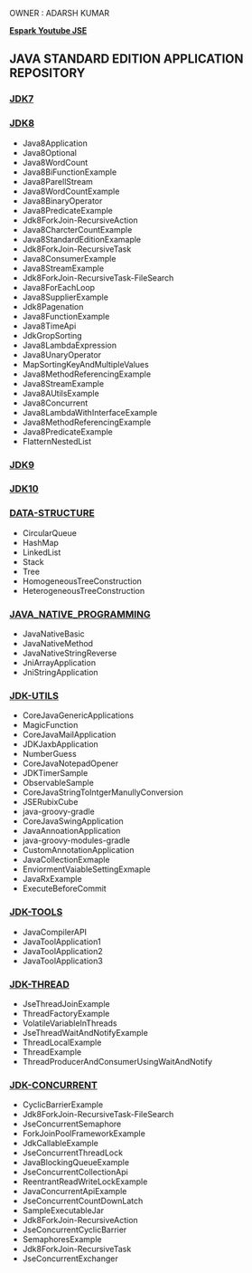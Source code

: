 
OWNER : ADARSH KUMAR 

**[Espark Youtube JSE ](https://www.youtube.com/playlist?list=PLBH_SvM38ibECCbbb2GJpjQeBgYDg7tSH)**

JAVA STANDARD EDITION APPLICATION REPOSITORY 
---------------------------------------------
### [JDK7](https://github.com/adarshkumarsingh83/java_jse/tree/master/JDK7)
### [JDK8](https://github.com/adarshkumarsingh83/java_jse/tree/master/JDK8)
- Java8Application			
- Java8Optional				
- Java8WordCount
- Java8BiFunctionExample			
- Java8ParellStream			
- Java8WordCountExample
- Java8BinaryOperator			
- Java8PredicateExample			
- Jdk8ForkJoin-RecursiveAction
- Java8CharcterCountExample		
- Java8StandardEditionExamaple		
- Jdk8ForkJoin-RecursiveTask
- Java8ConsumerExample			
- Java8StreamExample			
- Jdk8ForkJoin-RecursiveTask-FileSearch
- Java8ForEachLoop		
- Java8SupplierExample			
- Jdk8Pagenation
- Java8FunctionExample			
- Java8TimeApi				
- JdkGropSorting
- Java8LambdaExpression			
- Java8UnaryOperator			
- MapSortingKeyAndMultipleValues
- Java8MethodReferencingExample
- Java8StreamExample
- Java8AUtilsExample
- Java8Concurrent
- Java8LambdaWithInterfaceExample
- Java8MethodReferencingExample
- Java8PredicateExample
- FlatternNestedList

### [JDK9](https://github.com/adarshkumarsingh83/java_jse/tree/master/JDK9)
### [JDK10](https://github.com/adarshkumarsingh83/java_jse/tree/master/JDK10)


### [DATA-STRUCTURE](https://github.com/adarshkumarsingh83/java_jse/tree/master/DATA-STRUCTURE)
- CircularQueue
- HashMap
- LinkedList
- Stack
- Tree
- HomogeneousTreeConstruction
- HeterogeneousTreeConstruction

### [JAVA_NATIVE_PROGRAMMING](https://github.com/adarshkumarsingh83/java_jse/tree/master/JAVA_NATIVE_PROGRAMMING)
- JavaNativeBasic
- JavaNativeMethod
- JavaNativeStringReverse
- JniArrayApplication
- JniStringApplication

### [JDK-UTILS](https://github.com/adarshkumarsingh83/java_jse/tree/master/JDK-UTILS)
- CoreJavaGenericApplications					
- MagicFunction
- CoreJavaMailApplication			
- JDKJaxbApplication			
- NumberGuess
- CoreJavaNotepadOpener			
- JDKTimerSample				
- ObservableSample
- CoreJavaStringToIntgerManullyConversion	
- JSERubixCube				
- java-groovy-gradle
- CoreJavaSwingApplication		
- JavaAnnoationApplication		
- java-groovy-modules-gradle
- CustomAnnotationApplication		
- JavaCollectionExmaple
- EnviormentVaiableSettingExmaple		
- JavaRxExample
- ExecuteBeforeCommit

### [JDK-TOOLS](https://github.com/adarshkumarsingh83/java_jse/tree/master/JDK-TOOLS)
- JavaCompilerAPI
- JavaToolApplication1
- JavaToolApplication2
- JavaToolApplication3

### [JDK-THREAD](https://github.com/adarshkumarsingh83/java_jse/tree/master/JDK-THREAD)
- JseThreadJoinExample				
- ThreadFactoryExample				
- VolatileVariableInThreads
- JseThreadWaitAndNotifyExample			
- ThreadLocalExample
- ThreadExample					
- ThreadProducerAndConsumerUsingWaitAndNotify

### [JDK-CONCURRENT](https://github.com/adarshkumarsingh83/java_jse/tree/master/JDK-CONCURRENT)
- CyclicBarrierExample			
- Jdk8ForkJoin-RecursiveTask-FileSearch	
- JseConcurrentSemaphore
- ForkJoinPoolFrameworkExample		
- JdkCallableExample			
- JseConcurrentThreadLock
- JavaBlockingQueueExample		
- JseConcurrentCollectionApi		
- ReentrantReadWriteLockExample
- JavaConcurrentApiExample		
- JseConcurrentCountDownLatch		
- SampleExecutableJar
- Jdk8ForkJoin-RecursiveAction		
- JseConcurrentCyclicBarrier		
- SemaphoresExample
- Jdk8ForkJoin-RecursiveTask		
- JseConcurrentExchanger




